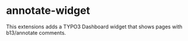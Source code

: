 # annotate-widget

This extensions adds a TYPO3 Dashboard widget that shows pages with b13/annotate comments.

